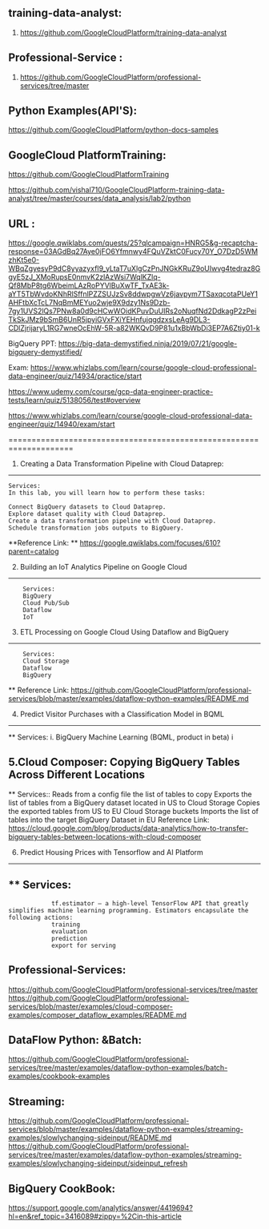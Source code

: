 

training-data-analyst:
---------------------------
1. https://github.com/GoogleCloudPlatform/training-data-analyst


Professional-Service :
-------------------------------
1. https://github.com/GoogleCloudPlatform/professional-services/tree/master


Python Examples(API'S):
----------------------------------
https://github.com/GoogleCloudPlatform/python-docs-samples

GoogleCloud PlatformTraining:
-------------------------
https://github.com/GoogleCloudPlatformTraining

https://github.com/vishal710/GoogleCloudPlatform-training-data-analyst/tree/master/courses/data_analysis/lab2/python


URL :
----
https://google.qwiklabs.com/quests/25?qlcampaign=HNRG5&g-recaptcha-response=03AGdBq27Aye0jFO6Yfmnwy4FQuVZktC0Fucy70Y_O7DzD5WMzhKt5e0-WBqZgyesyP9dC8yyazyxfI9_yLtaT7uXlgCzPnJNGkKRuZ9oUIwvg4tedraz8GgyE5zJ_XMoRupsE0nmvK2zlAzWsi7WqlKZlq-Qf8MbP8tg6WbeimLAzRoPYVlBuXwTF_TxAE3k-aYT5TbWvdoKNhRlSffnlPZZSUJzSv8ddwpgwVz6javpym7TSaxqcotaPUeY1AHFtbXcTcL7NqBmMEYuo2wje9X9dzy1Ns9Dzb-7gy1UVS2lQs7PNw8a0d9cHCwWOidKPuvDuUIRs2oNuqfNd2DdkagP2zPeiTkSkJMz9bSmB6UnR5jpyiGVxFXiYEHnfujqgdzxsLeAg9DL3-CDlZjrijaryL1RG7wneOcEhW-5R-a82WKQvD9P81u1xBbWbDi3EP7A6Ztiy01-k


BigQuery PPT:
https://big-data-demystified.ninja/2019/07/21/google-bigquery-demystified/


Exam:
https://www.whizlabs.com/learn/course/google-cloud-professional-data-engineer/quiz/14934/practice/start

https://www.udemy.com/course/gcp-data-engineer-practice-tests/learn/quiz/5138056/test#overview

https://www.whizlabs.com/learn/course/google-cloud-professional-data-engineer/quiz/14940/exam/start



====================================================================

1. Creating a Data Transformation Pipeline with Cloud Dataprep:
-------------------

```
Services:
In this lab, you will learn how to perform these tasks:

Connect BigQuery datasets to Cloud Dataprep.
Explore dataset quality with Cloud Dataprep.
Create a data transformation pipeline with Cloud Dataprep.
Schedule transformation jobs outputs to BigQuery.

```
**Reference Link:
	 ** https://google.qwiklabs.com/focuses/610?parent=catalog




2. Building an IoT Analytics Pipeline on Google Cloud
---------------------
		Services:
		BigQuery
		Cloud Pub/Sub
		Dataflow
		IoT


3. ETL Processing on Google Cloud Using Dataflow and BigQuery
---------------------

		Services:
		Cloud Storage
		Dataflow
		BigQuery
** Reference Link: https://github.com/GoogleCloudPlatform/professional-services/blob/master/examples/dataflow-python-examples/README.md

4. Predict Visitor Purchases with a Classification Model in BQML
---------------------
**	Services:
			i. BigQuery Machine Learning (BQML, product in beta) i


5.Cloud Composer: Copying BigQuery Tables Across Different Locations
---------------------
**		Services::
				Reads from a config file the list of tables to copy
				Exports the list of tables from a BigQuery dataset located in US to Cloud Storage
				Copies the exported tables from US to EU Cloud Storage buckets
				Imports the list of tables into the target BigQuery Dataset in EU
				Reference Link: https://cloud.google.com/blog/products/data-analytics/how-to-transfer-bigquery-tables-between-locations-with-cloud-composer

6. Predict Housing Prices with Tensorflow and AI Platform
---------------------
**	Services:
----------------
				tf.estimator — a high-level TensorFlow API that greatly simplifies machine learning programming. Estimators encapsulate the following actions:
				training
				evaluation
				prediction
				export for serving


Professional-Services:
---------------------
https://github.com/GoogleCloudPlatform/professional-services/tree/master
https://github.com/GoogleCloudPlatform/professional-services/blob/master/examples/cloud-composer-examples/composer_dataflow_examples/README.md



DataFlow Python: &Batch:
--------------------------------
https://github.com/GoogleCloudPlatform/professional-services/tree/master/examples/dataflow-python-examples/batch-examples/cookbook-examples


Streaming:
--------------------------------
https://github.com/GoogleCloudPlatform/professional-services/blob/master/examples/dataflow-python-examples/streaming-examples/slowlychanging-sideinput/README.md
https://github.com/GoogleCloudPlatform/professional-services/tree/master/examples/dataflow-python-examples/streaming-examples/slowlychanging-sideinput/sideinput_refresh


BigQuery CookBook:
--------------------------------
https://support.google.com/analytics/answer/4419694?hl=en&ref_topic=3416089#zippy=%2Cin-this-article
